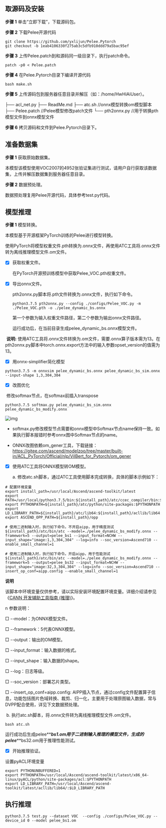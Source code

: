 ## 取源码及安装

**步骤 1** 单击“立即下载”，下载源码包。

**步骤 2** 下载Pelee开源代码
```shell
git clone https://github.com/yxlijun/Pelee.Pytorch
git checkout -b 1eab4106330f275ab3c5dfb910ddd79a5bac95ef
```


**步骤 3** 上传Pelee.patch到和源码同一级目录下，执行patch命令。

```shell
patch -p0 < Pelee.patch
```

**步骤 4** 在Pelee.Pytorch目录下编译开源代码

```shell
bash make.sh
```

**步骤 5** 上传源码包到服务器任意目录并解压（如：/home/HwHiAiUser）。

├── acl_net.py
├── ReadMe.md 
├── atc.sh                //onnx模型转换om模型脚本 
├── Pelee.patch             //Pelee模型修改patch文件 
└── pth2onnx.py             //用于转换pth模型文件到onnx模型文件 

**步骤 6** 拷贝源码和文件到Pelee.Pytorch目录下。

## 准备数据集

**步骤 1** 获取原始数据集。

本模型该模型使用VOC2007的4952张验证集进行测试，请用户自行获取该数据集，上传并解压数据集到服务器任意目录。

**步骤 2** 数据预处理。

数据预处理复用Pelee开源代码，具体参考test.py代码。

## 模型推理

**步骤 1** 模型转换。

本模型基于开源框架PyTorch训练的Pelee进行模型转换。

使用PyTorch将模型权重文件.pth转换为.onnx文件，再使用ATC工具将.onnx文件转为离线推理模型文件.om文件。

- [x] 获取权重文件。

  在PyTorch开源预训练模型中获取Pelee_VOC.pth权重文件。

- [x] 导出onnx文件。

  pth2onnx.py脚本将.pth文件转换为.onnx文件，执行如下命令。

  ```shell
  python3.7.5 pth2onnx.py --config ./configs/Pelee_VOC.py -m ./Pelee_VOC.pth -o ./pelee_dynamic_bs.onnx
  ```

  第一个参数为输入权重文件路径，第二个参数为输出onnx文件路径。

  运行成功后，在当前目录生成pelee_dynamic_bs.onnx模型文件。

 

​	**说明:** 使用ATC工具将.onnx文件转换为.om文件，需要.onnx算子版本需为13。在pth2onnx.py脚本中torch.onnx.export方法中的输入参数opset_version的值需为13。

- [x] 用onnx-simplifier简化模型

```shell
python3.7.5 -m onnxsim pelee_dynamic_bs.onnx pelee_dynamic_bs_sim.onnx --input-shape 1,3,304,304
```

- [x] 改图优化

​	修改softmax节点，在softmax前插入transpose

```shell
python3.7.5 softmax.py pelee_dynamic_bs_sim.onnx pelee_dynamic_bs_modify.onnx
```

![img](file:///C:\Users\C00444~1\AppData\Local\Temp\ksohtml124560\wps2.jpg) 

- softmax.py修改模型节点需要和onnx模型中Softmax节点name保持一致。如果执行脚本报错时参考onnx图中Softmax节点的name。

- ONNX改图依赖om_gener工具，下载链接：https://gitee.com/ascend/modelzoo/tree/master/built-in/ACL_PyTorch/Official/nlp/VilBert_for_Pytorch/om_gener

 

- [x] 使用ATC工具将ONNX模型转OM模型。

  a. 修改atc.sh脚本，通过ATC工具使用脚本完成转换，具体的脚本示例如下：

```shell
# 配置环境变量 
export install_path=/usr/local/Ascend/ascend-toolkit/latest 
export PATH=/usr/local/python3.7.5/bin:${install_path}/atc/ccec_compiler/bin:${install_path}/atc/bin:$PATH 
export PYTHONPATH=${install_path}/atc/python/site-packages:$PYTHONPATH 
export LD_LIBRARY_PATH=${install_path}/atc/lib64:${install_path}/acllib/lib64:$LD_LIBRARY_PATH 
export ASCEND_OPP_PATH=${install_path}/opp 
 
# 使用二进制输入时，执行如下命令。不开启aipp，用于精度测试
${install_path}/atc/bin/atc --model=./pelee_dynamic_bs_modify.onnx --framework=5 --output=pelee_bs1 --input_format=NCHW --input_shape="image:1,3,304,304" --log=info --soc_version=Ascend710 --enable_small_channel=1
 
# 使用二进制输入时，执行如下命令。开启aipp，用于性能测试
${install_path}/atc/bin/atc --model=./pelee_dynamic_bs_modify.onnx --framework=5 --output=pelee_bs32 --input_format=NCHW --input_shape="image:32,3,304,304" --log=info --soc_version=Ascend710 --insert_op_conf=aipp.config --enable_small_channel=1
```



**说明**

该脚本中环境变量仅供参考，请以实际安装环境配置环境变量。详细介绍请参见《[CANN 开发辅助工具指南 (推理)](https://support.huawei.com/enterprise/zh/ascend-computing/cann-pid-251168373?category=developer-documents&subcategory=auxiliary-development-tools)》。

n 参数说明：

□ --model：为ONNX模型文件。

□ --framework：5代表ONNX模型。

□ --output：输出的OM模型。

□ --input_format：输入数据的格式。

□ --input_shape：输入数据的shape。

□ --log：日志等级。

□ --soc_version：部署芯片类型。

□ --insert_op_conf=aipp.config:  AIPP插入节点，通过config文件配置算子信息，功能包括图片色域转换、裁剪、归一化，主要用于处理原图输入数据，常与DVPP配合使用，详见下文数据预处理。



​	b. 执行atc.sh脚本，将.onnx文件转为离线推理模型文件.om文件。

```shell
bash atc.sh
```

运行成功后生成pelee**_**bs1.om用于二进制输入推理的模型文件，生成的pelee**_**bs32.om用于推理性能测试。

- [x]  开始推理验证。

  设置pyACL环境变量

```shell
export PYTHONUNBUFFERED=1
export PYTHONPATH=/usr/local/Ascend/ascend-toolkit/latest/x86_64-linux/pyACL/python/site-packages/acl:$PYTHONPATH
export LD_LIBRARY_PATH=/usr/local/Ascend/ascend-toolkit/latest/acllib/lib64/:$LD_LIBRARY_PATH
```

 

## 执行推理

```shell
python3.7.5 test.py --dataset VOC  --config ./configs/Pelee_VOC.py --device_id 0 --model pelee_bs1.om
```

